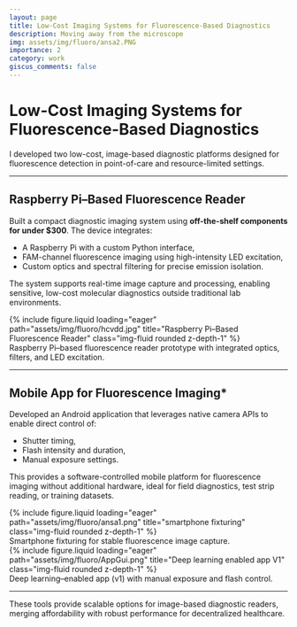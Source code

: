 ```yaml
---
layout: page
title: Low-Cost Imaging Systems for Fluorescence-Based Diagnostics
description: Moving away from the microscope
img: assets/img/fluoro/ansa2.PNG
importance: 2
category: work
giscus_comments: false
---
```


# Low-Cost Imaging Systems for Fluorescence-Based Diagnostics

I developed two low-cost, image-based diagnostic platforms designed for fluorescence detection in point-of-care and resource-limited settings.

---

## Raspberry Pi–Based Fluorescence Reader
Built a compact diagnostic imaging system using **off-the-shelf components for under $300**. The device integrates:
- A Raspberry Pi with a custom Python interface,  
- FAM-channel fluorescence imaging using high-intensity LED excitation,  
- Custom optics and spectral filtering for precise emission isolation.

The system supports real-time image capture and processing, enabling sensitive, low-cost molecular diagnostics outside traditional lab environments.

<div class="row justify-content-center">
  <div class="col-10 col-md-6 col-lg-4">
    {% include figure.liquid loading="eager" path="assets/img/fluoro/hcvdd.jpg" title="Raspberry Pi–Based Fluorescence Reader" class="img-fluid rounded z-depth-1" %}
  </div>
</div>
<div class="caption">
  Raspberry Pi–based fluorescence reader prototype with integrated optics, filters, and LED excitation.
</div>


---

## Mobile App for Fluorescence Imaging*
Developed an Android application that leverages native camera APIs to enable direct control of:
- Shutter timing,  
- Flash intensity and duration,  
- Manual exposure settings.

This provides a software-controlled mobile platform for fluorescence imaging without additional hardware, ideal for field diagnostics, test strip reading, or training datasets.

<div class="row justify-content-center">
  <div class="col-10 col-md-5 col-lg-4 mb-3">
    {% include figure.liquid loading="eager" path="assets/img/fluoro/ansa1.png" title="smartphone fixturing" class="img-fluid rounded z-depth-1" %}
    <div class="caption">Smartphone fixturing for stable fluorescence image capture.</div>
  </div>
  <div class="col-10 col-md-5 col-lg-4 mb-3">
    {% include figure.liquid loading="eager" path="assets/img/fluoro/AppGui.png" title="Deep learning enabled app V1" class="img-fluid rounded z-depth-1" %}
    <div class="caption">Deep learning–enabled app (v1) with manual exposure and flash control.</div>
  </div>
</div>

---

These tools provide scalable options for image-based diagnostic readers, merging affordability with robust performance for decentralized healthcare.
